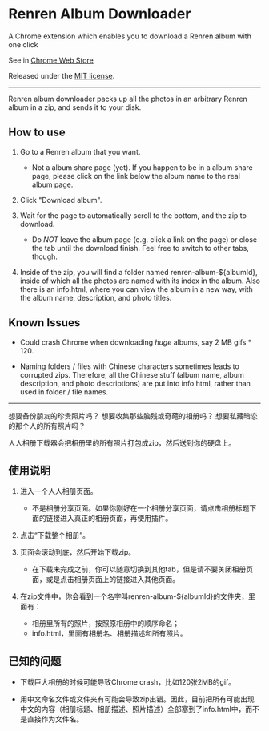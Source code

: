 Renren Album Downloader
====

A Chrome extension which enables you to download a Renren album with one click

See in [Chrome Web Store](https://chrome.google.com/webstore/detail/enmkdplopmpkfnlefdldpkbcmihgcdec)

Released under the [MIT license](http://www.opensource.org/licenses/MIT).


- - - - -


Renren album downloader packs up all the photos in an arbitrary Renren album in a zip, and sends it to your disk.


How to use
----

1. Go to a Renren album that you want.
   * Not a album share page (yet). If you happen to be in a album share page, please click on the link below the album name to the real album page.

2. Click "Download album".

3. Wait for the page to automatically scroll to the bottom, and the zip to download.
   * Do *NOT* leave the album page (e.g. click a link on the page) or close the tab until the download finish. Feel free to switch to other tabs, though.

4. Inside of the zip, you will find a folder named renren-album-${albumId}, inside of which all the photos are named with its index in the album. Also there is an info.html, where you can view the album in a new way, with the album name, description, and photo titles.


Known Issues
----

* Could crash Chrome when downloading *huge* albums, say 2 MB gifs * 120.

* Naming folders / files with Chinese characters sometimes leads to corrupted zips. Therefore, all the Chinese stuff (album name, album description, and photo descriptions) are put into info.html, rather than used in folder / file names.


- - - - -


想要备份朋友的珍贵照片吗？
想要收集那些脑残或奇葩的相册吗？
想要私藏暗恋的那个人的所有照片吗？

人人相册下载器会把相册里的所有照片打包成zip，然后送到你的硬盘上。


使用说明
----

1. 进入一个人人相册页面。
   * 不是相册分享页面。如果你刚好在一个相册分享页面，请点击相册标题下面的链接进入真正的相册页面，再使用插件。

2. 点击“下载整个相册”。

3. 页面会滚动到底，然后开始下载zip。
   * 在下载未完成之前，你可以随意切换到其他tab，但是请不要关闭相册页面，或是点击相册页面上的链接进入其他页面。

4. 在zip文件中，你会看到一个名字叫renren-album-${albumId}的文件夹，里面有：
   * 相册里所有的照片，按照原相册中的顺序命名；
   * info.html，里面有相册名、相册描述和所有照片。


已知的问题
----

* 下载巨大相册的时候可能导致Chrome crash，比如120张2MB的gif。

* 用中文命名文件或文件夹有可能会导致zip出错。因此，目前把所有可能出现中文的内容（相册标题、相册描述、照片描述）全部塞到了info.html中，而不是直接作为文件名。